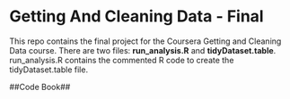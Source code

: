 # Getting And Cleaning Data - Final
This repo contains the final project for the Coursera Getting and Cleaning Data course. There are two files: **run_analysis.R** and **tidyDataset.table**. run_analysis.R contains the commented R code to create the tidyDataset.table file.

##Code Book##
